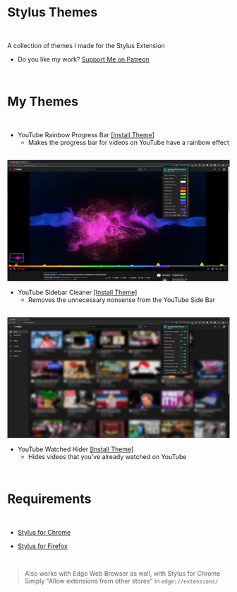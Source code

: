 # Stylus Themes

<br>

A collection of themes I made for the Stylus Extension  
  
- Do you like my work? [Support Me on Patreon](https://www.patreon.com/miahfuta)

<br>

# My Themes

<br>

- YouTube Rainbow Progress Bar [[Install Theme]](https://raw.githubusercontent.com/MiahFuta/StylusThemes/main/YouTubeRainbowProgressBar/youtube-rainbow-progress-bar.user.css)
  - Makes the progress bar for videos on YouTube have a rainbow effect  

<br>

<img src="https://raw.githubusercontent.com/MiahFuta/StylusThemes/main/YouTubeRainbowProgressBar/example.jpg">

<br>

- YouTube Sidebar Cleaner [[Install Theme]](https://raw.githubusercontent.com/MiahFuta/StylusThemes/main/YouTubeSidebarCleaner/youtube-sidebar-cleaner.user.css)
  - Removes the unnecessary nonsense from the YouTube Side Bar

<br>

<img src="https://raw.githubusercontent.com/MiahFuta/StylusThemes/main/YouTubeSidebarCleaner/example.jpg">

<br>

- YouTube Watched Hider [[Install Theme]](https://raw.githubusercontent.com/MiahFuta/StylusThemes/main/YouTubeWatchedHider/youtube-watched-hider.user.css)
  - Hides videos that you've already watched on YouTube  

<br>

# Requirements

<br>

- [Stylus for Chrome](https://chrome.google.com/webstore/detail/stylus/clngdbkpkpeebahjckkjfobafhncgmne)  
  
- [Stylus for Firefox](https://addons.mozilla.org/en-US/firefox/addon/styl-us/)  

<br>

> Also works with Edge Web Browser as well, with Stylus for Chrome  
> Simply "Allow extensions from other stores" in `edge://extensions/`
